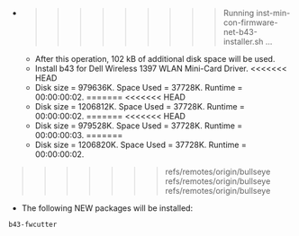 * >>>>>>>>> Running inst-min-con-firmware-net-b43-installer.sh ...
  * After this operation, 102 kB of additional disk space will be used.
  * Install b43 for Dell Wireless 1397 WLAN Mini-Card Driver.
<<<<<<< HEAD
  * Disk size = 979636K. Space Used = 37728K. Runtime = 00:00:00:02.
=======
<<<<<<< HEAD
  * Disk size = 1206812K. Space Used = 37728K. Runtime = 00:00:00:02.
=======
<<<<<<< HEAD
  * Disk size = 979528K. Space Used = 37728K. Runtime = 00:00:00:03.
=======
  * Disk size = 1206820K. Space Used = 37728K. Runtime = 00:00:00:02.
>>>>>>> refs/remotes/origin/bullseye
>>>>>>> refs/remotes/origin/bullseye
>>>>>>> refs/remotes/origin/bullseye
  * The following NEW packages will be installed:
  ```bash
b43-fwcutter
  ```
